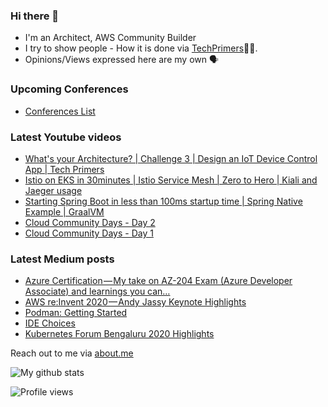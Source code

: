 ### Hi there 👋

- I'm an Architect, AWS Community Builder
- I try to show people - How it is done via [TechPrimers](https://github.com/TechPrimers)👨‍💻. 
- Opinions/Views expressed here are my own 🗣️

### Upcoming Conferences
- [Conferences List](https://techprimers.github.io/conferences.html)

### Latest Youtube videos
<!-- YOUTUBE:START -->
- [What's your Architecture? | Challenge 3 | Design an IoT Device Control App | Tech Primers](https://www.youtube.com/watch?v=6nh1g80UQN4)
- [Istio on EKS in 30minutes | Istio Service Mesh | Zero to Hero | Kiali and Jaeger usage](https://www.youtube.com/watch?v=wCJEfqKpUf4)
- [Starting Spring Boot in less than 100ms startup time | Spring Native Example | GraalVM](https://www.youtube.com/watch?v=YeNLr0C94as)
- [Cloud Community Days - Day 2](https://www.youtube.com/watch?v=KCnKiKyB4zM)
- [Cloud Community Days - Day 1](https://www.youtube.com/watch?v=m5PMzRrGxck)
<!-- YOUTUBE:END -->

### Latest Medium posts
<!-- MEDIUM:START -->
- [Azure Certification — My take on AZ-204 Exam (Azure Developer Associate) and learnings you can…](https://medium.com/techprimers/azure-certification-my-take-on-az-204-exam-azure-developer-associate-and-learnings-you-can-9113d4e5b164?source=rss-d6010e1c772d------2)
- [AWS re:Invent 2020 — Andy Jassy Keynote Highlights](https://medium.com/techprimers/aws-re-invent-2020-andy-jassy-keynote-highlights-7e554c9c6c1f?source=rss-d6010e1c772d------2)
- [Podman: Getting Started](https://medium.com/javarevisited/podman-getting-started-e7fc06961994?source=rss-d6010e1c772d------2)
- [IDE Choices](https://medium.com/techprimers/ide-choices-b54c9276a7a0?source=rss-d6010e1c772d------2)
- [Kubernetes Forum Bengaluru 2020 Highlights](https://medium.com/techprimers/kubernetes-forum-bengaluru-2020-highlights-e18b19120245?source=rss-d6010e1c772d------2)
<!-- MEDIUM:END -->


Reach out to me via [about.me](https://about.me/movingtoweb)

![My github stats](https://github-readme-stats.vercel.app/api?username=movingtoweb&show_icons=true)

![Profile views](https://komarev.com/ghpvc/?username=MovingToWeb)

